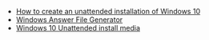 * [How to create an unattended installation of Windows 10](https://www.windowscentral.com/how-create-unattended-media-do-automated-installation-windows-10)
* [Windows Answer File Generator](https://www.windowsafg.com/)
* [Windows 10 Unattended install media](https://win10.guru/windows-10-unattended-install-media-part-1-basics/)
